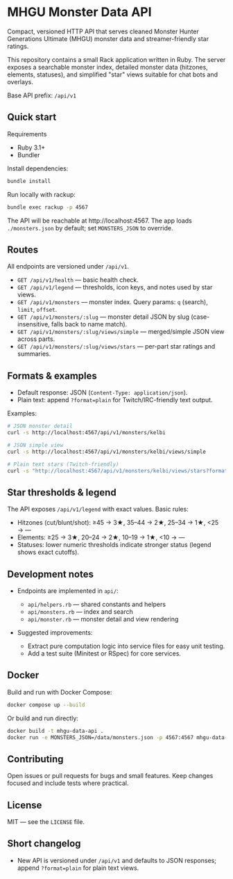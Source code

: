 MHGU Monster Data API
======================

Compact, versioned HTTP API that serves cleaned Monster Hunter Generations Ultimate (MHGU) monster data and streamer-friendly star ratings.

This repository contains a small Rack application written in Ruby. The server exposes a searchable monster index, detailed monster data (hitzones, elements, statuses), and simplified "star" views suitable for chat bots and overlays.

Base API prefix: `/api/v1`

Quick start
-----------

Requirements

- Ruby 3.1+
- Bundler

Install dependencies:

```bash
bundle install
```

Run locally with rackup:

```bash
bundle exec rackup -p 4567
```

The API will be reachable at http://localhost:4567. The app loads `./monsters.json` by default; set `MONSTERS_JSON` to override.

Routes
------

All endpoints are versioned under `/api/v1`.

- `GET /api/v1/health` — basic health check.
- `GET /api/v1/legend` — thresholds, icon keys, and notes used by star views.
- `GET /api/v1/monsters` — monster index. Query params: `q` (search), `limit`, `offset`.
- `GET /api/v1/monsters/:slug` — monster detail JSON by slug (case-insensitive, falls back to name match).
- `GET /api/v1/monsters/:slug/views/simple` — merged/simple JSON view across parts.
- `GET /api/v1/monsters/:slug/views/stars` — per-part star ratings and summaries.

Formats & examples
------------------

- Default response: JSON (`Content-Type: application/json`).
- Plain text: append `?format=plain` for Twitch/IRC-friendly text output.

Examples:

```bash
# JSON monster detail
curl -s http://localhost:4567/api/v1/monsters/kelbi

# JSON simple view
curl -s http://localhost:4567/api/v1/monsters/kelbi/views/simple

# Plain text stars (Twitch-friendly)
curl -s "http://localhost:4567/api/v1/monsters/kelbi/views/stars?format=plain"
```

Star thresholds & legend
------------------------

The API exposes `/api/v1/legend` with exact values. Basic rules:

- Hitzones (cut/blunt/shot): ≥45 → 3★, 35–44 → 2★, 25–34 → 1★, <25 → —
- Elements: ≥25 → 3★, 20–24 → 2★, 10–19 → 1★, <10 → —
- Statuses: lower numeric thresholds indicate stronger status (legend shows exact cutoffs).

Development notes
-----------------

- Endpoints are implemented in `api/`:
  - `api/helpers.rb` — shared constants and helpers
  - `api/monsters.rb` — index and search
  - `api/monster.rb` — monster detail and view rendering

- Suggested improvements:
  - Extract pure computation logic into service files for easy unit testing.
  - Add a test suite (Minitest or RSpec) for core services.

Docker
------

Build and run with Docker Compose:

```bash
docker compose up --build
```

Or build and run directly:

```bash
docker build -t mhgu-data-api .
docker run -e MONSTERS_JSON=/data/monsters.json -p 4567:4567 mhgu-data-api
```

Contributing
------------

Open issues or pull requests for bugs and small features. Keep changes focused and include tests where practical.

License
-------

MIT — see the `LICENSE` file.

Short changelog
---------------

- New API is versioned under `/api/v1` and defaults to JSON responses; append `?format=plain` for plain text views.
